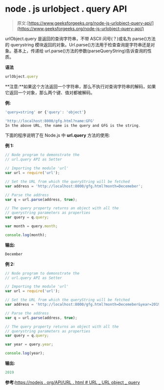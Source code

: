 # node . js urlobject . query API

> 原文:[https://www.geeksforgeeks.org/node-js-urlobject-query-api/](https://www.geeksforgeeks.org/node-js-urlobject-query-api/)

urlObject.query 是返回的查询字符串，不带 ASCII 问号(？)或名为 parse()方法的 querystring 模块返回的对象。Url.parse()方法用于检查查询是字符串还是对象。基本上，传递给 url.parse()方法的参数(parseQueryString)告诉查询的性质。

**语法**

```js
urlObject.query
```

**注意:**如果这个方法返回一个字符串，那么不执行对查询字符串的解码，如果它返回一个对象，那么两个键、值对都被解码。

**例:**

```js
'query=string' or {'query': 'object'}

'http://localhost:8000/gfg.html?name:GFG'
In the above URL, the name is the query and GFG is the string.

```

下面的程序说明了在 Node.js 中 **url.query** 方法的使用:

**例 1:**

```js
// Node program to demonstrate the  
// url.query API as Setter

// Importing the module 'url'
var url = require('url');

// Set the URL from which the queryString will be fetched
var address = 'http://localhost:8000/gfg.html?month=Decemeber'; 

// Parse the address
var q = url.parse(address, true);

// The query property returns an object with all the
// querystring parameters as properties
var query = q.query;

var month = query.month;

console.log(month);
```

**输出:**

```js
December
```

**例 2:**

```js
// Node program to demonstrate the  
// url.query API as Setter

// Importing the module 'url'
var url = require('url');

// Set the URL from which the queryString will be fetched
var address = 'http://localhost:8000/gfg.html?month=Decemeber&year=2019'; 

// Parse the address
var q = url.parse(address, true);

// The query property returns an object with all the
// querystring parameters as properties
var query = q.query;

var year = query.year;

console.log(year);
```

**输出:**

```js
2019
```

**参考:**[https://nodejs . org/API/URL . html # URL _ URL object _ query](https://nodejs.org/api/url.html#url_urlobject_query)